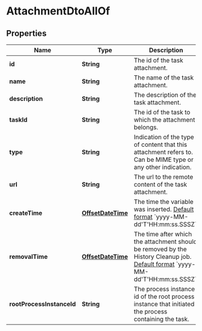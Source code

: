 

# AttachmentDtoAllOf

## Properties

Name | Type | Description | Notes
------------ | ------------- | ------------- | -------------
**id** | **String** | The id of the task attachment. |  [optional]
**name** | **String** | The name of the task attachment. |  [optional]
**description** | **String** | The description of the task attachment. |  [optional]
**taskId** | **String** | The id of the task to which the attachment belongs. |  [optional]
**type** | **String** | Indication of the type of content that this attachment refers to. Can be MIME type or any other indication. |  [optional]
**url** | **String** | The url to the remote content of the task attachment. |  [optional]
**createTime** | [**OffsetDateTime**](OffsetDateTime.md) | The time the variable was inserted. [Default format](https://docs.camunda.org/manual/7.13/reference/rest/overview/date-format/) &#x60;yyyy-MM-dd&#39;T&#39;HH:mm:ss.SSSZ&#x60;. |  [optional]
**removalTime** | [**OffsetDateTime**](OffsetDateTime.md) | The time after which the attachment should be removed by the History Cleanup job. [Default format](https://docs.camunda.org/manual/7.13/reference/rest/overview/date-format/) &#x60;yyyy-MM-dd&#39;T&#39;HH:mm:ss.SSSZ&#x60;. |  [optional]
**rootProcessInstanceId** | **String** | The process instance id of the root process instance that initiated the process containing the task. |  [optional]



